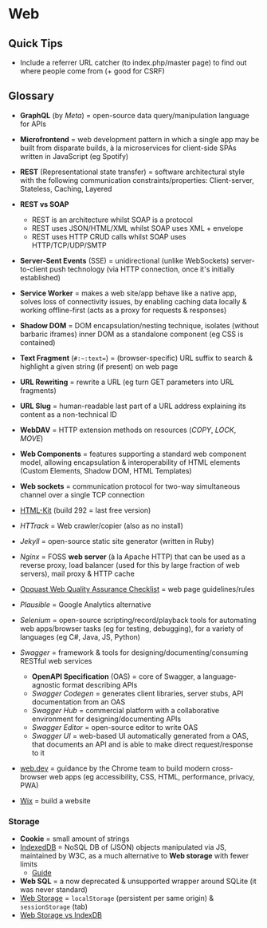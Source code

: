 # Web

## Quick Tips

* Include a referrer URL catcher (to index.php/master page) to find out where people come from (+ good for CSRF)

## Glossary

* **GraphQL** (by _Meta_) = open-source data query/manipulation language for APIs
* **Microfrontend** = web development pattern in which a single app may be built from disparate builds, à la microservices for client-side SPAs written in JavaScript (eg Spotify)
* **REST** (Representational state transfer) = software architectural style with the following communication constraints/properties: Client-server, Stateless, Caching, Layered
* **REST vs SOAP**
  * REST is an architecture whilst SOAP is a protocol
  * REST uses JSON/HTML/XML whilst SOAP uses XML + envelope
  * REST uses HTTP CRUD calls whilst SOAP uses HTTP/TCP/UDP/SMTP
* **Server-Sent Events** (SSE) = unidirectional (unlike WebSockets) server-to-client push technology (via HTTP connection, once it's initially established)
* **Service Worker** = makes a web site/app behave like a native app, solves loss of connectivity issues, by enabling caching data locally & working offline-first (acts as a proxy for requests & responses)
* **Shadow DOM** = DOM encapsulation/nesting technique, isolates (without barbaric iframes) inner DOM as a standalone component (eg CSS is contained)
* **Text Fragment** (`#:~:text=`) = (browser-specific) URL suffix to search & highlight a given string (if present) on web page
* **URL Rewriting** = rewrite a URL (eg turn GET parameters into URL fragments)
* **URL Slug** = human-readable last part of a URL address explaining its content as a non-technical ID
* **WebDAV** = HTTP extension methods on resources (_COPY_, _LOCK_, _MOVE_)
* **Web Components** = features supporting a standard web component model, allowing encapsulation & interoperability of HTML elements (Custom Elements, Shadow DOM, HTML Templates)
* **Web sockets** = communication protocol for two-way simultaneous channel over a single TCP connection

* [HTML-Kit](http://www.htmlkit.com) (build 292 = last free version)
* _HTTrack_ = Web crawler/copier (also as no install)
* _Jekyll_ = open-source static site generator (written in Ruby)
* _Nginx_ = FOSS **web server** (à la Apache HTTP) that can be used as a reverse proxy, load balancer (used for this by large fraction of web servers), mail proxy & HTTP cache
* [Opquast Web Quality Assurance Checklist](https://checklists.opquast.com/en/web-quality-assurance) = web page guidelines/rules
* _Plausible_ = Google Analytics alternative
* _Selenium_ = open-source scripting/record/playback tools for automating web apps/browser tasks (eg for testing, debugging), for a variety of languages (eg C#, Java, JS, Python)
* _Swagger_ = framework & tools for designing/documenting/consuming RESTful web services
  * **OpenAPI Specification** (OAS) = core of Swagger, a language-agnostic format describing APIs
  * _Swagger Codegen_ = generates client libraries, server stubs, API documentation from an OAS
  * _Swagger Hub_ = commercial platform with a collaborative environment for designing/documenting APIs
  * _Swagger Editor_ = open-source editor to write OAS
  * _Swagger UI_ = web-based UI automatically generated from a OAS, that documents an API and is able to make direct request/response to it
* [web.dev](https://web.dev) = guidance by the Chrome team to build modern cross-browser web apps (eg accessibility, CSS, HTML, performance, privacy, PWA)
* [Wix](https://www.wix.com) = build a website

### Storage

* **Cookie** = small amount of strings
* [IndexedDB](https://javascript.info/indexeddb) = NoSQL DB of (JSON) objects manipulated via JS, maintained by W3C, as a much alternative to **Web storage** with fewer limits
  * [Guide](https://www.freecodecamp.org/news/a-quick-but-complete-guide-to-indexeddb-25f030425501)
* **Web SQL** = a now deprecated & unsupported wrapper around SQLite (it was never standard)
* [Web Storage](https://en.wikipedia.org/wiki/Web_storage) = `localStorage` (persistent per same origin) & `sessionStorage` (tab)
* [Web Storage vs IndexDB](https://stackoverflow.com/a/37105645/3559724)
